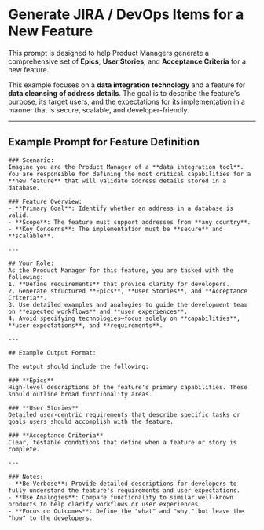 # Generate JIRA / DevOps Items for a New Feature

This prompt is designed to help Product Managers generate a comprehensive set of **Epics**, **User Stories**, and **Acceptance Criteria** for a new feature. 

This example focuses on a **data integration technology** and a feature for **data cleansing of address details**. The goal is to describe the feature's purpose, its target users, and the expectations for its implementation in a manner that is secure, scalable, and developer-friendly.

---

## Example Prompt for Feature Definition

```
### Scenario:
Imagine you are the Product Manager of a **data integration tool**. You are responsible for defining the most critical capabilities for a **new feature** that will validate address details stored in a database. 

### Feature Overview:
- **Primary Goal**: Identify whether an address in a database is valid.  
- **Scope**: The feature must support addresses from **any country**.  
- **Key Concerns**: The implementation must be **secure** and **scalable**.  

---

## Your Role:
As the Product Manager for this feature, you are tasked with the following:
1. **Define requirements** that provide clarity for developers.  
2. Generate structured **Epics**, **User Stories**, and **Acceptance Criteria**.  
3. Use detailed examples and analogies to guide the development team on **expected workflows** and **user experiences**.  
4. Avoid specifying technologies—focus solely on **capabilities**, **user expectations**, and **requirements**.  

---

## Example Output Format:

The output should include the following:

### **Epics**
High-level descriptions of the feature's primary capabilities. These should outline broad functionality areas.

### **User Stories**
Detailed user-centric requirements that describe specific tasks or goals users should accomplish with the feature.

### **Acceptance Criteria**
Clear, testable conditions that define when a feature or story is complete.

---

### Notes:
- **Be Verbose**: Provide detailed descriptions for developers to fully understand the feature's requirements and user expectations.  
- **Use Analogies**: Compare functionality to similar well-known products to help clarify workflows or user experiences.  
- **Focus on Outcomes**: Define the "what" and "why," but leave the "how" to the developers.  

```
